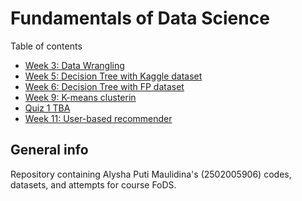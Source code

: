 # Fundamentals of Data Science

Table of contents
* [Week 3: Data Wrangling](https://github.com/alyshapm/fods/blob/main/FORUM_WK3_FODS.ipynb)
* [Week 5: Decision Tree with Kaggle dataset](https://github.com/alyshapm/fods/blob/main/WEEK5_FoDS.ipynb)
* [Week 6: Decision Tree with FP dataset](https://github.com/alyshapm/fods/blob/main/Forum_Week6_FoDS.ipynb)
* [Week 9: K-means clusterin](https://github.com/alyshapm/fods/blob/main/Forum_Week9_FODS.ipynb)
* [Quiz 1 TBA](https://github.com/alyshapm/fods)
* [Week 11: User-based recommender](https://github.com/alyshapm/fods/tree/main/Week%2011)

## General info
Repository containing Alysha Puti Maulidina's (2502005906) codes, datasets, and attempts for course FoDS.
